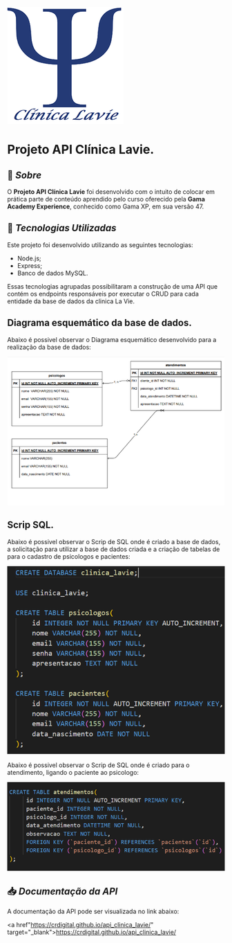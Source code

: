 <img src="img/logo.png" alt="Logo Clínica Lavie">

# Projeto API Clínica Lavie.

## 📝 ***Sobre***
O **Projeto API Clínica Lavie** foi desenvolvido com o intuito de colocar em prática parte de conteúdo aprendido pelo curso oferecido pela **Gama Academy Experience**, conhecido como Gama XP, em sua versão 47.

## 🚀 ***Tecnologias Utilizadas***
Este projeto foi desenvolvido utilizando as seguintes tecnologias:
- Node.js;
- Express;
- Banco de dados MySQL.

Essas tecnologias agrupadas possibilitaram a construção de uma API que 
contém os endpoints responsáveis por executar o CRUD para cada entidade 
da base de dados da clinica La Vie.

 ##  Diagrama esquemático da base de dados.

Abaixo é possivel observar o Diagrama esquemático desenvolvido para a realização da base de dados:

<img src="img/diagrama_esquematico_database_clinica_lavie.png">

## Scrip SQL.

Abaixo é possivel observar o Scrip de SQL onde é criado a base de dados, a solicitação para utilizar a base de dados criada e a criação de tabelas de para o cadastro de psicologos e pacientes:

<img src="img/script_sql1.png">

Abaixo é possivel observar o Scrip de SQL onde é criado para o atendimento, ligando o paciente ao psicologo:

<img src="img/script_sql2.png">

## 📥 ***Documentação da API***
A documentação da API pode ser visualizada no link abaixo:

 <a href"https://crdigital.github.io/api_clinica_lavie/" target="_blank">https://crdigital.github.io/api_clinica_lavie/</a>
